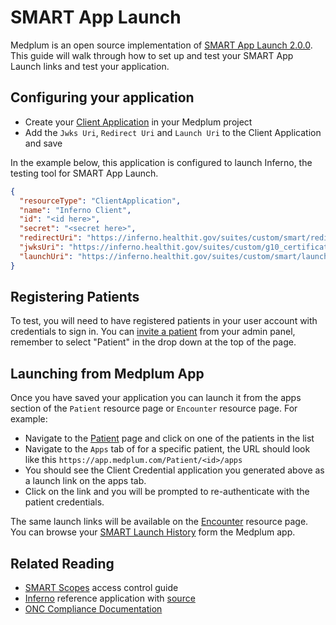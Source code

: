 # SMART App Launch

Medplum is an open source implementation of [SMART App Launch 2.0.0](https://www.hl7.org/fhir/smart-app-launch/). This guide will walk through how to set up and test your SMART App Launch links and test your application.

## Configuring your application

- Create your [Client Application](https://app.medplum.com/admin/clients) in your Medplum project
- Add the `Jwks Uri`, `Redirect Uri` and `Launch Uri` to the Client Application and save

In the example below, this application is configured to launch Inferno, the testing tool for SMART App Launch.

```json
{
  "resourceType": "ClientApplication",
  "name": "Inferno Client",
  "id": "<id here>",
  "secret": "<secret here>",
  "redirectUri": "https://inferno.healthit.gov/suites/custom/smart/redirect",
  "jwksUri": "https://inferno.healthit.gov/suites/custom/g10_certification/.well-known/jwks.json",
  "launchUri": "https://inferno.healthit.gov/suites/custom/smart/launch"
}
```

## Registering Patients

To test, you will need to have registered patients in your user account with credentials to sign in. You can [invite a patient](https://app.medplum.com/admin/invite) from your admin panel, remember to select "Patient" in the drop down at the top of the page.

## Launching from Medplum App

Once you have saved your application you can launch it from the apps section of the `Patient` resource page or `Encounter` resource page. For example:

- Navigate to the [Patient](https://app.medplum.com/Patient/) page and click on one of the patients in the list
- Navigate to the `Apps` tab of for a specific patient, the URL should look like this `https://app.medplum.com/Patient/<id>/apps`
- You should see the Client Credential application you generated above as a launch link on the apps tab.
- Click on the link and you will be prompted to re-authenticate with the patient credentials.

The same launch links will be available on the [Encounter](https://app.medplum.com/Encounter/) resource page. You can browse your [SMART Launch History](https://app.medplum.com/SmartAppLaunch?_count=20&_fields=id,patient,encounter,_lastUpdated&_offset=0&_sort=-_lastUpdated) form the Medplum app.

## Related Reading

- [SMART Scopes](/docs/auth/smart-scopes) access control guide
- [Inferno](https://inferno.healthit.gov/) reference application with [source](https://github.com/onc-healthit/inferno-program)
- [ONC Compliance Documentation](/docs/compliance/onc)
